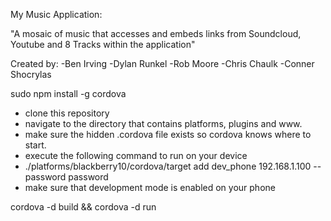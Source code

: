 My Music Application:

"A mosaic of music that accesses and embeds links from Soundcloud, Youtube and 8 Tracks within the application"

Created by:
-Ben Irving
-Dylan Runkel
-Rob Moore
-Chris Chaulk
-Conner Shocrylas

sudo npm install -g cordova

- clone this repository
- navigate to the directory that contains platforms, plugins and www.
- make sure the hidden .cordova file exists so cordova knows where to start.
- execute the following command to run on your device
- ./platforms/blackberry10/cordova/target add dev_phone 192.168.1.100 --password password
- make sure that development mode is enabled on your phone

cordova -d build && cordova -d run  
